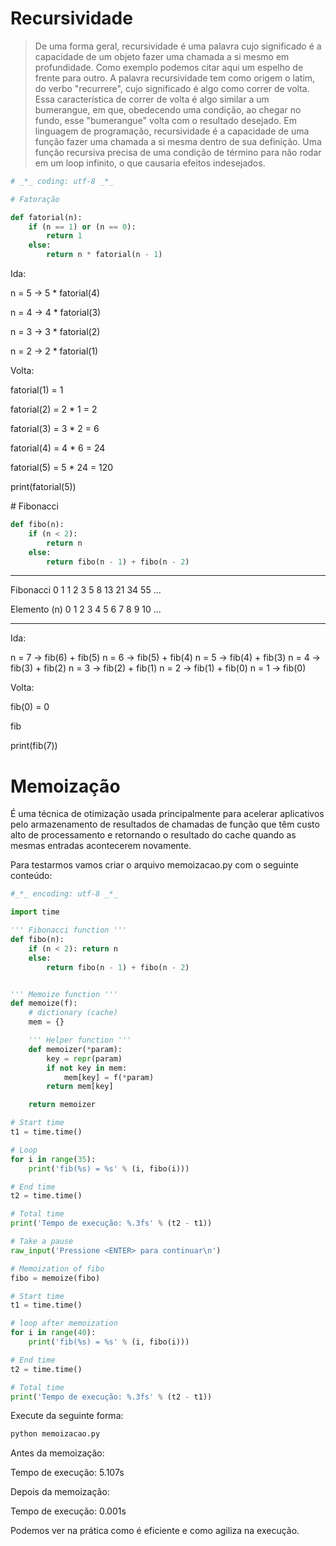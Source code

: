 # Recursividade

> De uma forma geral, recursividade é uma palavra cujo significado é a
> capacidade de um objeto fazer uma chamada a si mesmo em profundidade.
> Como exemplo podemos citar aqui um espelho de frente para outro. A
> palavra recursividade tem como origem o latim, do verbo \"recurrere\",
> cujo significado é algo como correr de volta. Essa característica de
> correr de volta é algo similar a um bumerangue, em que, obedecendo uma
> condição, ao chegar no fundo, esse \"bumerangue\" volta com o
> resultado desejado. Em linguagem de programação, recursividade é a
> capacidade de uma função fazer uma chamada a si mesma dentro de sua
> definição. Uma função recursiva precisa de uma condição de término
> para não rodar em um loop infinito, o que causaria efeitos
> indesejados.

``` python
# _*_ coding: utf-8 _*_

# Fatoração

def fatorial(n):
    if (n == 1) or (n == 0):
        return 1
    else:
        return n * fatorial(n - 1)
```

Ida:

n = 5 -\> 5 \* fatorial(4)

n = 4 -\> 4 \* fatorial(3)

n = 3 -\> 3 \* fatorial(2)

n = 2 -\> 2 \* fatorial(1)

Volta:

fatorial(1) = 1

fatorial(2) = 2 \* 1 = 2

fatorial(3) = 3 \* 2 = 6

fatorial(4) = 4 \* 6 = 24

fatorial(5) = 5 \* 24 = 120

print(fatorial(5))

\# Fibonacci

``` python
def fibo(n):
    if (n < 2):
        return n
    else:
        return fibo(n - 1) + fibo(n - 2)
```

  -------------- --- --- --- --- --- --- --- ---- ---- ---- ---- ------
  Fibonacci      0   1   1   2   3   5   8   13   21   34   55   \...

  Elemento (n)   0   1   2   3   4   5   6   7    8    9    10   \...
  -------------- --- --- --- --- --- --- --- ---- ---- ---- ---- ------

Ida:

n = 7 -\> fib(6) + fib(5) n = 6 -\> fib(5) + fib(4) n = 5 -\> fib(4) +
fib(3) n = 4 -\> fib(3) + fib(2) n = 3 -\> fib(2) + fib(1) n = 2 -\>
fib(1) + fib(0) n = 1 -\> fib(0)

Volta:

fib(0) = 0

fib

print(fib(7))

# Memoização

É uma técnica de otimização usada principalmente para acelerar
aplicativos pelo armazenamento de resultados de chamadas de função que
têm custo alto de processamento e retornando o resultado do cache quando
as mesmas entradas acontecerem novamente.

Para testarmos vamos criar o arquivo memoizacao.py com o seguinte
conteúdo:

``` python
#_*_ encoding: utf-8 _*_

import time

''' Fibonacci function '''
def fibo(n):
    if (n < 2): return n
    else:
        return fibo(n - 1) + fibo(n - 2)


''' Memoize function '''
def memoize(f):
    # dictionary (cache)
    mem = {}

    ''' Helper function '''
    def memoizer(*param):
        key = repr(param)
        if not key in mem:
            mem[key] = f(*param)
        return mem[key]

    return memoizer

# Start time
t1 = time.time()

# Loop 
for i in range(35):
    print('fib(%s) = %s' % (i, fibo(i)))

# End time
t2 = time.time()

# Total time
print('Tempo de execução: %.3fs' % (t2 - t1))

# Take a pause
raw_input('Pressione <ENTER> para continuar\n')

# Memoization of fibo
fibo = memoize(fibo)

# Start time
t1 = time.time()

# loop after memoization
for i in range(40):
    print('fib(%s) = %s' % (i, fibo(i)))

# End time
t2 = time.time()

# Total time
print('Tempo de execução: %.3fs' % (t2 - t1))
```

Execute da seguinte forma:

``` bash
python memoizacao.py
```

Antes da memoização:

Tempo de execução: 5.107s

Depois da memoização:

Tempo de execução: 0.001s

Podemos ver na prática como é eficiente e como agiliza na execução.

